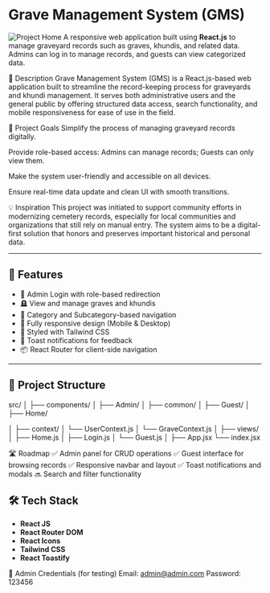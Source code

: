 # Grave Management System (GMS)
![Project Home]("C:\Users\DELL\Downloads\screencapture-gms-saas-vercel-app-2025-05-04-20_38_23.png")
A responsive web application built using **React.js** to manage graveyard records such as graves, khundis, and related data. Admins can log in to manage records, and guests can view categorized data.

📘 Description
Grave Management System (GMS) is a React.js-based web application built to streamline the record-keeping process for graveyards and khundi management. It serves both administrative users and the general public by offering structured data access, search functionality, and mobile responsiveness for ease of use in the field.

🎯 Project Goals
Simplify the process of managing graveyard records digitally.

Provide role-based access: Admins can manage records; Guests can only view them.

Make the system user-friendly and accessible on all devices.

Ensure real-time data update and clean UI with smooth transitions.

💡 Inspiration
This project was initiated to support community efforts in modernizing cemetery records, especially for local communities and organizations that still rely on manual entry. The system aims to be a digital-first solution that honors and preserves important historical and personal data.

---

## 🚀 Features

- 🔐 Admin Login with role-based redirection
- 🪦 View and manage graves and khundis
- 📂 Category and Subcategory-based navigation
- 📱 Fully responsive design (Mobile & Desktop)
- 🎨 Styled with Tailwind CSS
- 🍞 Toast notifications for feedback
- 📦 React Router for client-side navigation

---

## 📁 Project Structure


src/
│
├── components/
│ ├── Admin/
│ ├── common/
│ ├── Guest/
│ ├── Home/

│
├── context/
│ └── UserContext.js
│ └── GraveContext.js
│
├── views/
│ ├── Home.js
│ ├── Login.js
│ └── Guest.js
│
├── App.jsx
└── index.jsx   

🛣️ Roadmap
✅ Admin panel for CRUD operations
✅ Guest interface for browsing records
✅ Responsive navbar and layout
✅ Toast notifications and modals
🔜 Search and filter functionality


## 🛠️ Tech Stack

- **React JS**
- **React Router DOM**
- **React Icons**
- **Tailwind CSS**
- **React Toastify**

🔑 Admin Credentials (for testing)
Email: admin@admin.com
Password: 123456
